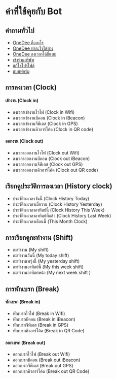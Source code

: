 # คำที่ใช้คุยกับ Bot

## คำถามทั่วไป

* [OneDee คืออะไร](https://support.onedee.ai/th/faq/what-is-onedee)
* [OneDee ทำอะไรได้บ้าง](https://support.onedee.ai/th/faq/what-dose-onedee-do)
* [OneDee ลงเวลาได้กี่แบบ](https://support.onedee.ai/th/faq/question/application#undefined-1)
* [เข้าร่วมบริษัท](https://support.onedee.ai/th/application/join-company)
* [แก้ไขโปรไฟล์](https://support.onedee.ai/th/application/undefined)
* [แบบฟอร์ม](https://support.onedee.ai/th/application/request-form)

## การลงเวลา \(Clock\)

#### เข้างาน \(Clock in\)

* ลงเวลาเข้างานไวไฟ \(Clock in Wifi\)
* ลงเวลาเข้างานบีคอน \(Clock in iBeacon\)
* ลงเวลาเข้างานจีพีเอส \(Clock in GPS\)
* ลงเวลาเข้างานคิวอาร์โค้ด \(Clock in QR code\)

#### ออกงาน \(Clock out\)

* ลงเวลาออกงานไวไฟ \(Clock out Wifi\)
* ลงเวลาออกงานบีคอน \(Clock out iBeacon\)
* ลงเวลาออกงานจีพีเอส \(Clock out GPS\)
* ลงเวลาออกงานคิวอาร์โค้ด \(Clock out QR code\)

## เรียกดูประวัติการลงเวลา \(History clock\)

* ประวัติลงเวลาวันนี้ \(Clock History Today\)
* ประวัติลงเวลาเมื่อวาน \(Clock History Yesterday\)
* ประวัติลงเวลาอาทิตย์นี้ \(Clock History This Week\)
* ประวัติลงเวลาอาทิตย์ที่แล้ว \(Clock History Last Week\)
* ประวัติลงเวลาเดือนนี้ \(This Month Clock\)

## การเรียกดูกะทำงาน \(Shift\)

* กะทำงาน \(My shift\)
* กะทำงานวันนี้ \(My today shift\)
* กะทำงานพรุ่งนี้ \(My yesterday shift\)
* กะทำงานอาทิตย์นี้ \(My this week shift\)
* กะทำงานอาทิตย์หน้า \(My next week shift \)

## การพักเบรก \(Break\)

#### พักเบรก \(Break in\)

* พักเบรกไวไฟ \(Break in Wifi\)
* พักเบรกบีคอน \(Break in iBeacon\)
* พักเบรกจีพีเอส \(Break in GPS\)
* พักเบรกคิวอาร์โค้ด \(Break in QR Code\)

#### ออกเบรก \(Break out\)

* ออกเบรกไวไฟ \(Break out Wifi\)
* ออกเบรกบีคอน \(Break out iBeacon\)
* ออกเบรกจีพีเอส \(Break out GPS\)
* ออกเบรกคิวอาร์โค้ด \(Break out QR Code\)



## 



